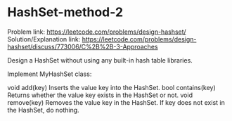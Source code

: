 # HashSet-method-2

Problem link:  https://leetcode.com/problems/design-hashset/
Solution/Explanation link:   https://leetcode.com/problems/design-hashset/discuss/773006/C%2B%2B-3-Approaches

Design a HashSet without using any built-in hash table libraries.

Implement MyHashSet class:

void add(key) Inserts the value key into the HashSet.
bool contains(key) Returns whether the value key exists in the HashSet or not.
void remove(key) Removes the value key in the HashSet. If key does not exist in the HashSet, do nothing.
